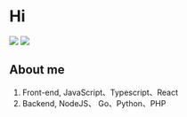 # Hi

<img src="https://github-readme-stats.vercel.app/api?username=raojinlin&show_icons=true&theme=&include_all_commits=false&count_private=true" />
<img src="https://github-readme-stats.vercel.app/api/top-langs/?username=raojinlin&size_weight=0.5&count_weight=0.5&count_private=1&layout=compact" />


## About me
1. Front-end, JavaScript、Typescript、React
2. Backend, NodeJS、 Go、Python、PHP
